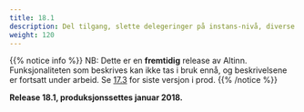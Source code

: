 ```yaml
---
title: 18.1
description: Del tilgang, slette delegeringer på instans-nivå, diverse bugfix ...
weight: 120
---
```


{{% notice info %}}
NB: Dette er en **fremtidig** release av Altinn.
Funksjonaliteten som beskrives kan ikke tas i bruk ennå, og beskrivelsene er fortsatt under arbeid.
Se [17.3](../../2017/17-3) for siste versjon i prod.
{{% /notice %}}

**Release 18.1, produksjonssettes januar 2018.**

